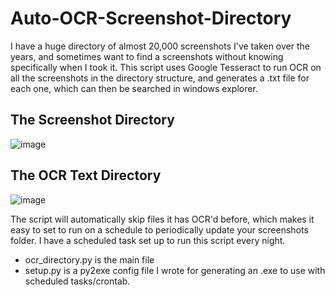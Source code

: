 # Auto-OCR-Screenshot-Directory

I have a huge directory of almost 20,000 screenshots I've taken over the years, and sometimes want to find a screenshots without knowing specifically when I took it.  This script uses Google Tesseract to run OCR on all the screenshots in the directory structure, and generates a .txt file for each one, which can then be searched in windows explorer.

## The Screenshot Directory 
![image](https://user-images.githubusercontent.com/11169730/155574804-d971b442-f26f-45bf-8b15-4f57ae8a3945.png)

## The OCR Text Directory
![image](https://user-images.githubusercontent.com/11169730/155574968-d7bba383-af86-4669-875f-177a35df3726.png)

The script will automatically skip files it has OCR'd before, which makes it easy to set to run on a schedule to periodically update your screenshots folder.  I have a scheduled task set up to run this script every night.

* ocr_directory.py is the main file
* setup.py is a py2exe config file I wrote for generating an .exe to use with scheduled tasks/crontab.
